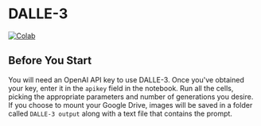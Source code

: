 # DALLE-3
<a href="https://colab.research.google.com/github/rikkar69/DALLE-3/blob/main/DALLE_3_rikkar_edition.ipynb"><img alt="Colab" src="https://colab.research.google.com/assets/colab-badge.svg"></a>  

## Before You Start
You will need an OpenAI API key to use DALLE-3. Once you've obtained your key, enter it in the `apikey` field in the notebook. Run all the cells, picking the appropriate parameters and number of generations you desire. If you choose to mount your Google Drive, images will be saved in a folder called `DALLE-3 output` along with a text file that contains the prompt.
